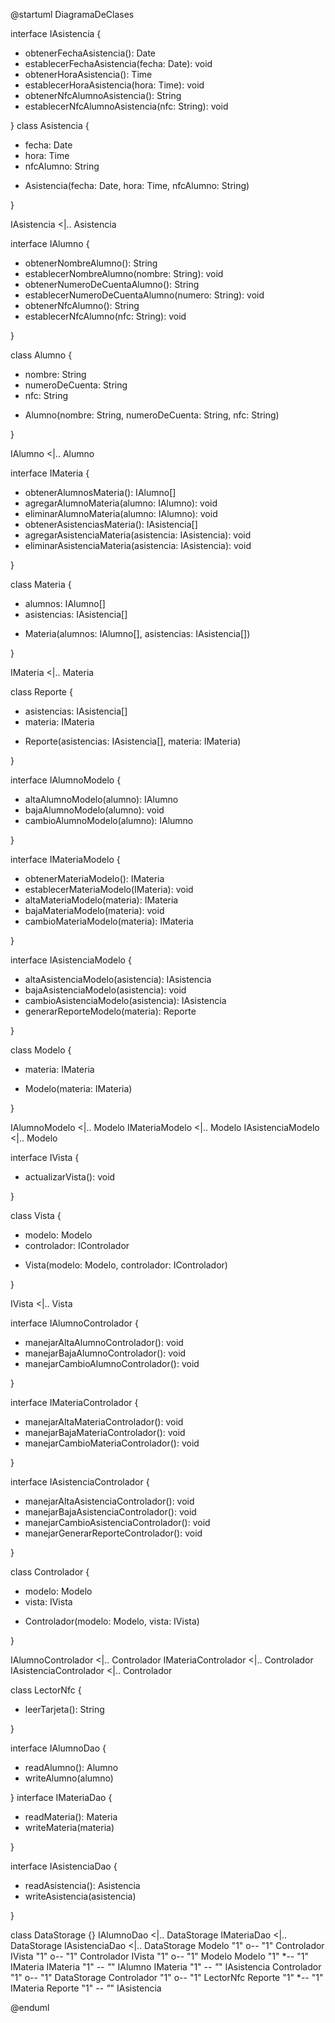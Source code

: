 @startuml DiagramaDeClases

interface IAsistencia {

  + obtenerFechaAsistencia(): Date
  + establecerFechaAsistencia(fecha: Date): void
  + obtenerHoraAsistencia(): Time
  + establecerHoraAsistencia(hora: Time): void
  + obtenerNfcAlumnoAsistencia(): String
  + establecerNfcAlumnoAsistencia(nfc: String): void

}
class Asistencia {

  - fecha: Date
  - hora: Time
  - nfcAlumno: String
  + Asistencia(fecha: Date, hora: Time, nfcAlumno: String)

}

IAsistencia <|.. Asistencia

interface IAlumno {

  + obtenerNombreAlumno(): String
  + establecerNombreAlumno(nombre: String): void
  + obtenerNumeroDeCuentaAlumno(): String
  + establecerNumeroDeCuentaAlumno(numero: String): void
  + obtenerNfcAlumno(): String
  + establecerNfcAlumno(nfc: String): void

}

class Alumno {

  - nombre: String
  - numeroDeCuenta: String
  - nfc: String
  + Alumno(nombre: String, numeroDeCuenta: String, nfc: String)

}

IAlumno <|.. Alumno

interface IMateria {

  + obtenerAlumnosMateria(): IAlumno[]
  + agregarAlumnoMateria(alumno: IAlumno): void
  + eliminarAlumnoMateria(alumno: IAlumno): void
  + obtenerAsistenciasMateria(): IAsistencia[]
  + agregarAsistenciaMateria(asistencia: IAsistencia): void
  + eliminarAsistenciaMateria(asistencia: IAsistencia): void

}

class Materia {

  - alumnos: IAlumno[]
  - asistencias: IAsistencia[]
  + Materia(alumnos: IAlumno[], asistencias: IAsistencia[])

}

IMateria <|.. Materia

class Reporte {

  - asistencias: IAsistencia[]
  - materia: IMateria
  + Reporte(asistencias: IAsistencia[], materia: IMateria)

}

interface IAlumnoModelo {

  + altaAlumnoModelo(alumno): IAlumno
  + bajaAlumnoModelo(alumno): void
  + cambioAlumnoModelo(alumno): IAlumno

}

interface IMateriaModelo {

  + obtenerMateriaModelo(): IMateria
  + establecerMateriaModelo(IMateria): void
  + altaMateriaModelo(materia): IMateria
  + bajaMateriaModelo(materia): void
  + cambioMateriaModelo(materia): IMateria

}

interface IAsistenciaModelo {

  + altaAsistenciaModelo(asistencia): IAsistencia
  + bajaAsistenciaModelo(asistencia): void
  + cambioAsistenciaModelo(asistencia): IAsistencia
  + generarReporteModelo(materia): Reporte

}

class Modelo {

  - materia: IMateria
  + Modelo(materia: IMateria)

}

IAlumnoModelo <|.. Modelo
IMateriaModelo <|.. Modelo
IAsistenciaModelo <|.. Modelo

interface IVista {

  + actualizarVista(): void

}

class Vista {

  - modelo: Modelo
  - controlador: IControlador
  + Vista(modelo: Modelo, controlador: IControlador)

}

IVista <|.. Vista

interface IAlumnoControlador {

  + manejarAltaAlumnoControlador(): void
  + manejarBajaAlumnoControlador(): void
  + manejarCambioAlumnoControlador(): void

}

interface IMateriaControlador {

  + manejarAltaMateriaControlador(): void
  + manejarBajaMateriaControlador(): void
  + manejarCambioMateriaControlador(): void

}

interface IAsistenciaControlador {

  + manejarAltaAsistenciaControlador(): void
  + manejarBajaAsistenciaControlador(): void
  + manejarCambioAsistenciaControlador(): void
  + manejarGenerarReporteControlador(): void

}

class Controlador {

  - modelo: Modelo
  - vista: IVista
  + Controlador(modelo: Modelo, vista: IVista)

}

IAlumnoControlador <|.. Controlador
IMateriaControlador <|.. Controlador
IAsistenciaControlador <|.. Controlador

class LectorNfc {

  + leerTarjeta(): String

}

interface IAlumnoDao {

  + readAlumno(): Alumno
  + writeAlumno(alumno)

}
interface IMateriaDao {

  + readMateria(): Materia
  + writeMateria(materia)

}

interface IAsistenciaDao {

  + readAsistencia(): Asistencia
  + writeAsistencia(asistencia)

}

class DataStorage {}
IAlumnoDao <|.. DataStorage
IMateriaDao <|.. DataStorage
IAsistenciaDao <|.. DataStorage
Modelo "1" o-- "1" Controlador
IVista "1" o-- "1" Controlador
IVista "1" o-- "1" Modelo
Modelo "1" *-- "1" IMateria
IMateria "1" *-- "*" IAlumno
IMateria "1" *-- "*" IAsistencia
Controlador "1" o-- "1" DataStorage
Controlador "1" o-- "1" LectorNfc
Reporte "1" *-- "1" IMateria
Reporte "1" *-- "*" IAsistencia

@enduml